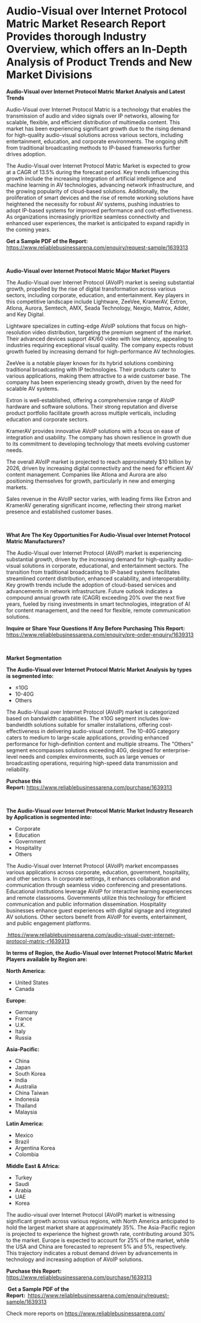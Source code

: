 <p><h1>Audio-Visual over Internet Protocol Matric Market Research Report Provides thorough Industry Overview, which offers an In-Depth Analysis of Product Trends and New Market Divisions</h1></p><p><strong>Audio-Visual over Internet Protocol Matric Market Analysis and Latest Trends</strong></p>
<p><p>Audio-Visual over Internet Protocol Matric is a technology that enables the transmission of audio and video signals over IP networks, allowing for scalable, flexible, and efficient distribution of multimedia content. This market has been experiencing significant growth due to the rising demand for high-quality audio-visual solutions across various sectors, including entertainment, education, and corporate environments. The ongoing shift from traditional broadcasting methods to IP-based frameworks further drives adoption.</p><p>The Audio-Visual over Internet Protocol Matric Market is expected to grow at a CAGR of 13.5% during the forecast period. Key trends influencing this growth include the increasing integration of artificial intelligence and machine learning in AV technologies, advancing network infrastructure, and the growing popularity of cloud-based solutions. Additionally, the proliferation of smart devices and the rise of remote working solutions have heightened the necessity for robust AV systems, pushing industries to adopt IP-based systems for improved performance and cost-effectiveness. As organizations increasingly prioritize seamless connectivity and enhanced user experiences, the market is anticipated to expand rapidly in the coming years.</p></p>
<p><strong>Get a Sample PDF of the Report:&nbsp;</strong> <a href="https://www.reliablebusinessarena.com/enquiry/request-sample/1639313?utm_campaign=2779&utm_medium=2&utm_source=Github&utm_content=ia&utm_term=06042025&utm_id=audio-visual-over-internet-protocol-matric">https://www.reliablebusinessarena.com/enquiry/request-sample/1639313</a></p>
<p>&nbsp;</p>
<p><strong>Audio-Visual over Internet Protocol Matric Major Market Players</strong></p>
<p><p>The Audio-Visual over Internet Protocol (AVoIP) market is seeing substantial growth, propelled by the rise of digital transformation across various sectors, including corporate, education, and entertainment. Key players in this competitive landscape include Lightware, ZeeVee, KramerAV, Extron, Atlona, Aurora, Semtech, AMX, Seada Technology, Nexgio, Matrox, Adder, and Key Digital.</p><p>Lightware specializes in cutting-edge AVoIP solutions that focus on high-resolution video distribution, targeting the premium segment of the market. Their advanced devices support 4K/60 video with low latency, appealing to industries requiring exceptional visual quality. The company expects robust growth fueled by increasing demand for high-performance AV technologies.</p><p>ZeeVee is a notable player known for its hybrid solutions combining traditional broadcasting with IP technologies. Their products cater to various applications, making them attractive to a wide customer base. The company has been experiencing steady growth, driven by the need for scalable AV systems.</p><p>Extron is well-established, offering a comprehensive range of AVoIP hardware and software solutions. Their strong reputation and diverse product portfolio facilitate growth across multiple verticals, including education and corporate sectors.</p><p>KramerAV provides innovative AVoIP solutions with a focus on ease of integration and usability. The company has shown resilience in growth due to its commitment to developing technology that meets evolving customer needs.</p><p>The overall AVoIP market is projected to reach approximately $10 billion by 2026, driven by increasing digital connectivity and the need for efficient AV content management. Companies like Atlona and Aurora are also positioning themselves for growth, particularly in new and emerging markets.</p><p>Sales revenue in the AVoIP sector varies, with leading firms like Extron and KramerAV generating significant income, reflecting their strong market presence and established customer bases.</p></p>
<p>&nbsp;</p>
<p><strong>What Are The Key Opportunities For Audio-Visual over Internet Protocol Matric Manufacturers?</strong></p>
<p><p>The Audio-Visual over Internet Protocol (AVoIP) market is experiencing substantial growth, driven by the increasing demand for high-quality audio-visual solutions in corporate, educational, and entertainment sectors. The transition from traditional broadcasting to IP-based systems facilitates streamlined content distribution, enhanced scalability, and interoperability. Key growth trends include the adoption of cloud-based services and advancements in network infrastructure. Future outlook indicates a compound annual growth rate (CAGR) exceeding 20% over the next five years, fueled by rising investments in smart technologies, integration of AI for content management, and the need for flexible, remote communication solutions.</p></p>
<p><strong>Inquire or Share Your Questions If Any Before Purchasing This Report:</strong> <a href="https://www.reliablebusinessarena.com/enquiry/pre-order-enquiry/1639313?utm_campaign=2779&utm_medium=2&utm_source=Github&utm_content=ia&utm_term=06042025&utm_id=audio-visual-over-internet-protocol-matric">https://www.reliablebusinessarena.com/enquiry/pre-order-enquiry/1639313</a></p>
<p>&nbsp;</p>
<p><strong>Market Segmentation</strong></p>
<p><strong>The Audio-Visual over Internet Protocol Matric Market Analysis by types is segmented into:</strong></p>
<p><ul><li>≤10G</li><li>10-40G</li><li>Others</li></ul></p>
<p><p>The Audio-Visual over Internet Protocol (AVoIP) market is categorized based on bandwidth capabilities. The ≤10G segment includes low-bandwidth solutions suitable for smaller installations, offering cost-effectiveness in delivering audio-visual content. The 10-40G category caters to medium to large-scale applications, providing enhanced performance for high-definition content and multiple streams. The "Others" segment encompasses solutions exceeding 40G, designed for enterprise-level needs and complex environments, such as large venues or broadcasting operations, requiring high-speed data transmission and reliability.</p></p>
<p><strong>Purchase this Report:&nbsp;</strong><a href="https://www.reliablebusinessarena.com/purchase/1639313?utm_campaign=2779&utm_medium=2&utm_source=Github&utm_content=ia&utm_term=06042025&utm_id=audio-visual-over-internet-protocol-matric">https://www.reliablebusinessarena.com/purchase/1639313</a></p>
<p>&nbsp;</p>
<p><strong>The Audio-Visual over Internet Protocol Matric Market Industry Research by Application is segmented into:</strong></p>
<p><ul><li>Corporate</li><li>Education</li><li>Government</li><li>Hospitality</li><li>Others</li></ul></p>
<p><p>The Audio-Visual over Internet Protocol (AVoIP) market encompasses various applications across corporate, education, government, hospitality, and other sectors. In corporate settings, it enhances collaboration and communication through seamless video conferencing and presentations. Educational institutions leverage AVoIP for interactive learning experiences and remote classrooms. Governments utilize this technology for efficient communication and public information dissemination. Hospitality businesses enhance guest experiences with digital signage and integrated AV solutions. Other sectors benefit from AVoIP for events, entertainment, and public engagement platforms.</p></p>
<p><a href="https://www.reliablebusinessarena.com/audio-visual-over-internet-protocol-matric-r1639313?utm_campaign=2779&utm_medium=2&utm_source=Github&utm_content=ia&utm_term=06042025&utm_id=audio-visual-over-internet-protocol-matric">&nbsp;https://www.reliablebusinessarena.com/audio-visual-over-internet-protocol-matric-r1639313</a></p>
<p><strong>In terms of Region, the Audio-Visual over Internet Protocol Matric Market Players available by Region are:</strong></p>
<p>
    <p> <strong> North America: </strong>
        <ul>
            <li>United States</li>
            <li>Canada</li>
        </ul>
        </p> 
    <p> <strong> Europe: </strong>
        <ul>
            <li>Germany</li>
            <li>France</li>
            <li>U.K.</li>
            <li>Italy</li>
            <li>Russia</li>
        </ul>
        </p> 
    <p> <strong> Asia-Pacific: </strong>
        <ul>
            <li>China</li>
            <li>Japan</li>
            <li>South Korea</li>
            <li>India</li>
            <li>Australia</li>
            <li>China Taiwan</li>
            <li>Indonesia</li>
            <li>Thailand</li>
            <li>Malaysia</li>
        </ul>
        </p> 
    <p> <strong> Latin America: </strong>
        <ul>
            <li>Mexico</li>
            <li>Brazil</li>
            <li>Argentina Korea</li>
            <li>Colombia</li>
        </ul>
        </p> 
    <p> <strong> Middle East & Africa: </strong>
        <ul>
            <li>Turkey</li>
            <li>Saudi</li>
            <li>Arabia</li>
            <li>UAE</li>
            <li>Korea</li>
        </ul>
    </p>
    </p>
<p><p>The audio-visual over Internet Protocol (AVoIP) market is witnessing significant growth across various regions, with North America anticipated to hold the largest market share at approximately 35%. The Asia-Pacific region is projected to experience the highest growth rate, contributing around 30% to the market. Europe is expected to account for 25% of the market, while the USA and China are forecasted to represent 5% and 5%, respectively. This trajectory indicates a robust demand driven by advancements in technology and increasing adoption of AVoIP solutions.</p></p>
<p><strong>Purchase this Report: </strong><a href="https://www.reliablebusinessarena.com/purchase/1639313?utm_campaign=2779&utm_medium=2&utm_source=Github&utm_content=ia&utm_term=06042025&utm_id=audio-visual-over-internet-protocol-matric">https://www.reliablebusinessarena.com/purchase/1639313</a></p>
<p>&nbsp;<strong>Get a Sample PDF of the Report:&nbsp;&nbsp;</strong><a href="https://www.reliablebusinessarena.com/enquiry/request-sample/1639313?utm_campaign=2779&utm_medium=2&utm_source=Github&utm_content=ia&utm_term=06042025&utm_id=audio-visual-over-internet-protocol-matric">https://www.reliablebusinessarena.com/enquiry/request-sample/1639313</a></p>
<p><strong></strong></p>
<p>Check more reports on <a href="https://www.reliablebusinessarena.com/?utm_campaign=2779&utm_medium=2&utm_source=Github&utm_content=ia&utm_term=06042025&utm_id=audio-visual-over-internet-protocol-matric">https://www.reliablebusinessarena.com/</a></p>